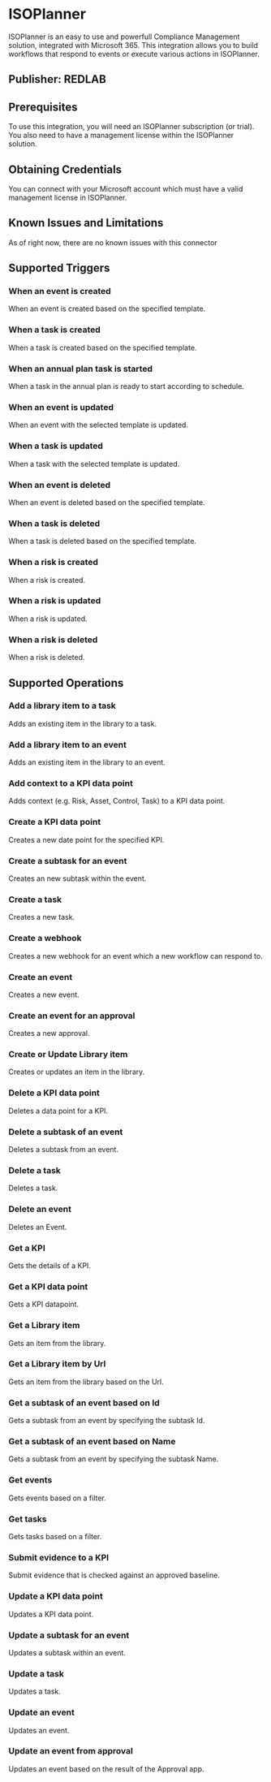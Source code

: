 # ISOPlanner
ISOPlanner is an easy to use and powerfull Compliance Management solution, integrated with Microsoft 365.
This integration allows you to build workflows that respond to events or execute various actions in ISOPlanner.

## Publisher: REDLAB

## Prerequisites
To use this integration, you will need an ISOPlanner subscription (or trial).
You also need to have a management license within the ISOPlanner solution.

## Obtaining Credentials
You can connect with your Microsoft account which must have a valid management license in ISOPlanner.

## Known Issues and Limitations
As of right now, there are no known issues with this connector

## Supported Triggers

### When an event is created
When an event is created based on the specified template.

### When a task is created
When a task is created based on the specified template.

### When an annual plan task is started
When a task in the annual plan is ready to start according to schedule.

### When an event is updated
When an event with the selected template is updated.

### When a task is updated
When a task with the selected template is updated.

### When an event is deleted
When an event is deleted based on the specified template.

### When a task is deleted
When a task is deleted based on the specified template.

### When a risk is created
When a risk is created.

### When a risk is updated
When a risk is updated.

### When a risk is deleted
When a risk is deleted.

## Supported Operations

### Add a library item to a task
Adds an existing item in the library to a task.

### Add a library item to an event
Adds an existing item in the library to an event.

### Add context to a KPI data point
Adds context (e.g. Risk, Asset, Control, Task) to a KPI data point.

### Create a KPI data point
Creates a new date point for the specified KPI.

### Create a subtask for an event
Creates an new subtask within the event.

### Create a task
Creates a new task.

### Create a webhook
Creates a new webhook for an event which a new workflow can respond to.

### Create an event
Creates a new event.

### Create an event for an approval
Creates a new approval.

### Create or Update Library item
Creates or updates an item in the library.

### Delete a KPI data point
Deletes a data point for a KPI.

### Delete a subtask of an event
Deletes a subtask from an event.

### Delete a task
Deletes a task.

### Delete an event
Deletes an Event.

### Get a KPI
Gets the details of a KPI.

### Get a KPI data point
Gets a KPI datapoint.

### Get a Library item
Gets an item from the library.

### Get a Library item by Url
Gets an item from the library based on the Url.

### Get a subtask of an event based on Id
Gets a subtask from an event by specifying the subtask Id.

### Get a subtask of an event based on Name
Gets a subtask from an event by specifying the subtask Name.

### Get events
Gets events based on a filter.

### Get tasks
Gets tasks based on a filter.

### Submit evidence to a KPI
Submit evidence that is checked against an approved baseline.

### Update a KPI data point
Updates a KPI data point.

### Update a subtask for an event
Updates a subtask within an event.

### Update a task
Updates a task.

### Update an event
Updates an event.

### Update an event from approval
Updates an event based on the result of the Approval app.
